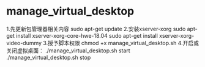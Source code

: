 # manage_virtual_desktop
1.先更新包管理器相关内容
sudo apt-get update
2.安装xserver-xorg
sudo apt-get install xserver-xorg-core-hwe-18.04
sudo apt-get install xserver-xorg-video-dummy
3.授予脚本权限
chmod +x manage_virtual_desktop.sh
4.开启或关闭虚拟桌面：
./manage_virtual_desktop.sh start
./manage_virtual_desktop.sh stop
